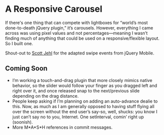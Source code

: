# A Responsive Carousel
If there's one thing that can compete with lightboxes for “world’s most done-to-death jQuery plugin,” it’s carousels. However, everything I came across was using pixel values and not percentages—meaning I wasn’t finding much of anything that could be used on a responsive/flexible layout. So I built one.

Shout-out to <a href="https://github.com/scottjehl">Scott Jehl</a> for the adapted swipe events from jQuery Mobile. 

## Coming Soon

- I’m working a touch-and-drag plugin that more closely mimics native behavior, so the slider would follow your finger as you dragged left and right over it, and once released snap to the next/previous slide depending on the drag distance.
- People keep asking if I’m planning on adding an auto-advance dealie to this. Now, as much as I am generally opposed to having stuff flying all over the screen without the end user’s say-so, well, shucks: you know I just can’t say no to you, Internet. One setInterval, comin’ right up (soonish).
- More M\*A\*S\*H references in commit messages.
